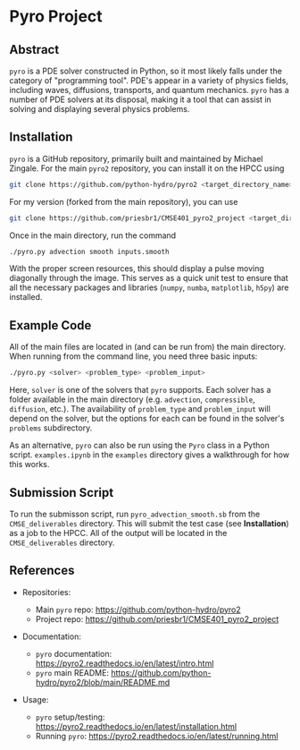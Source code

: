 # Pyro Project

## Abstract

`pyro` is a PDE solver constructed in Python, so it most likely falls under the category of "programming tool". PDE's appear in a variety of physics fields, including waves, diffusions, transports, and quantum mechanics. `pyro` has a number of PDE solvers at its disposal, making it a tool that can assist in solving and displaying several physics problems.

## Installation

`pyro` is a GitHub repository, primarily built and maintained by Michael Zingale. For the main `pyro2` repository, you can install it on the HPCC using

```bash
git clone https://github.com/python-hydro/pyro2 <target_directory_name>
```

For my version (forked from the main repository), you can use

```bash
git clone https://github.com/priesbr1/CMSE401_pyro2_project <target_directory_name>
```

Once in the main directory, run the command

```bash
./pyro.py advection smooth inputs.smooth
```

With the proper screen resources, this should display a pulse moving diagonally through the image. This serves as a quick unit test to ensure that all the necessary packages and libraries (`numpy`, `numba`, `matplotlib`, `h5py`) are installed.

## Example Code

All of the main files are located in (and can be run from) the main directory. When running from the command line, you need three basic inputs:

```bash
./pyro.py <solver> <problem_type> <problem_input>
```

Here, `solver` is one of the solvers that `pyro` supports. Each solver has a folder available in the main directory (e.g. `advection`, `compressible`, `diffusion`, etc.). The availability of `problem_type` and `problem_input` will depend on the solver, but the options for each can be found in the solver's `problems` subdirectory.

As an alternative, `pyro` can also be run using the `Pyro` class in a Python script. `examples.ipynb` in the `examples` directory gives a walkthrough for how this works.

## Submission Script

To run the submisson script, run `pyro_advection_smooth.sb` from the `CMSE_deliverables` directory. This will submit the test case (see **Installation**) as a job to the HPCC. All of the output will be located in the `CMSE_deliverables` directory.

## References

* Repositories:
  * Main `pyro` repo: https://github.com/python-hydro/pyro2
  * Project repo: https://github.com/priesbr1/CMSE401_pyro2_project

* Documentation:
  * `pyro` documentation: https://pyro2.readthedocs.io/en/latest/intro.html
  * `pyro` main README: https://github.com/python-hydro/pyro2/blob/main/README.md

* Usage:
   * `pyro` setup/testing: https://pyro2.readthedocs.io/en/latest/installation.html
   * Running `pyro`: https://pyro2.readthedocs.io/en/latest/running.html
